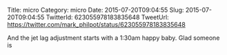 Title: micro
Category: micro
Date: 2015-07-20T09:04:55
Slug: 2015-07-20T09:04:55
TwitterId: 623055978183835648
TweetUrl: https://twitter.com/mark_philpot/status/623055978183835648

And the jet lag adjustment starts with a 1:30am happy baby. Glad someone is